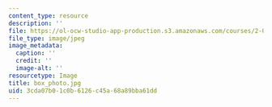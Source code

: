 ```yaml
---
content_type: resource
description: ''
file: https://ol-ocw-studio-app-production.s3.amazonaws.com/courses/2-003-modeling-dynamics-and-control-i-spring-2005/3cda07b01c0b6126c45a68a89bba61dd_box_photo.jpg
file_type: image/jpeg
image_metadata:
  caption: ''
  credit: ''
  image-alt: ''
resourcetype: Image
title: box_photo.jpg
uid: 3cda07b0-1c0b-6126-c45a-68a89bba61dd
---
```

